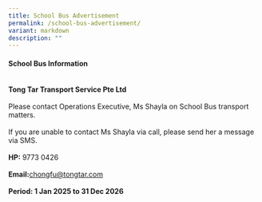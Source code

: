 ```yaml
---
title: School Bus Advertisement
permalink: /school-bus-advertisement/
variant: markdown
description: ""
---
```

<h4>School Bus Information</h4>
<br>
<b>Tong Tar Transport Service Pte Ltd</b><br><br>
Please contact Operations Executive, Ms Shayla on School Bus transport matters.
<br><br>If you are unable to contact Ms Shayla via call, please send her a message via SMS.
<br><br><b>HP:</b> 9773 0426
<br><br><b>Email:</b><a href="mailto:chongfu@tongtar.com">chongfu@tongtar.com</a>
<br><br>
<b>Period: 1 Jan 2025 to 31 Dec 2026</b>
